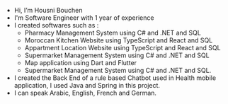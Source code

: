 - Hi, I’m Housni Bouchen
- I'm Software Engineer with 1 year of experience
- I created softwares such as :
  - Pharmacy Management System using C# and .NET and SQL
  - Moroccan Kitchen Website using TypeScript and React and SQL
  - Appartment Location Website using TypeScript and React and SQL
  - Supermarket Management System using C# and .NET and SQL
  - Map application using Dart and Flutter
  - Supermarket Management System using C# and .NET and SQL.
- I created the Back End of a rule based Chatbot used in Health mobile application, I used Java and Spring in this project.
- I can speak Arabic, English, French and German.
